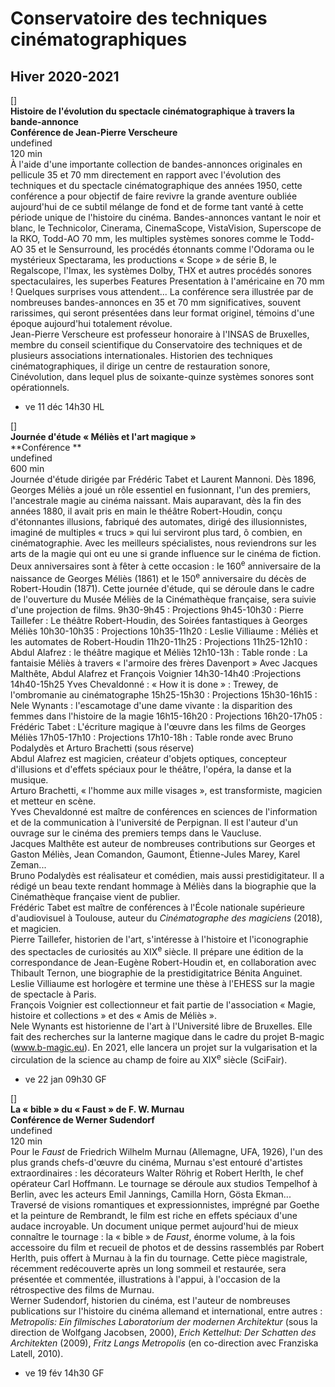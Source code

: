 # Conservatoire des techniques cinématographiques

## Hiver 2020-2021

[]  
**Histoire de l'évolution du spectacle cinématographique à travers la bande-annonce**  
**Conférence de Jean-Pierre Verscheure**  
undefined  
120 min  
À l'aide d'une importante collection de bandes-annonces originales en pellicule 35 et 70 mm directement en rapport avec l'évolution des techniques et du spectacle cinématographique des années 1950, cette conférence a pour objectif de faire revivre la grande aventure oubliée aujourd'hui de ce subtil mélange de fond et de forme tant vanté à cette période unique de l'histoire du cinéma. Bandes-annonces vantant le noir et blanc, le Technicolor, Cinerama, CinemaScope, VistaVision, Superscope de la RKO, Todd-AO 70 mm, les multiples systèmes sonores comme le Todd-AO 35 et le Sensurround, les procédés étonnants comme l'Odorama ou le mystérieux Spectarama, les productions « Scope » de série B, le Regalscope, l'Imax, les systèmes Dolby, THX et autres procédés sonores spectaculaires, les superbes Features Presentation à l'américaine en 70 mm ! Quelques surprises vous attendent... La conférence sera illustrée par de nombreuses bandes-annonces en 35 et 70 mm significatives, souvent rarissimes, qui seront présentées dans leur format originel, témoins d'une époque aujourd'hui totalement révolue.  
Jean-Pierre Verscheure est professeur honoraire à l'INSAS de Bruxelles, membre du conseil scientifique du Conservatoire des techniques et de plusieurs associations internationales. Historien des techniques cinématographiques, il dirige un centre de restauration sonore, Cinévolution, dans lequel plus de soixante-quinze systèmes sonores sont opérationnels.

- ve 11 déc 14h30 HL

[]  
**Journée d'étude « Méliès et l'art magique »**  
**Conférence **  
undefined  
600 min  
Journée d'étude dirigée par Frédéric Tabet et Laurent Mannoni. Dès 1896, Georges Méliès a joué un rôle essentiel en fusionnant, l'un des premiers, l'ancestrale magie au cinéma naissant. Mais auparavant, dès la fin des années 1880, il avait pris en main le théâtre Robert-Houdin, conçu d'étonnantes illusions, fabriqué des automates, dirigé des illusionnistes, imaginé de multiples « trucs » qui lui serviront plus tard, ô combien, en cinématographie. Avec les meilleurs spécialistes, nous reviendrons sur les arts de la magie qui ont eu une si grande influence sur le cinéma de fiction. Deux anniversaires sont à fêter à cette occasion : le 160<sup>e</sup> anniversaire de la naissance de Georges Méliès (1861) et le 150<sup>e</sup> anniversaire du décès de Robert-Houdin (1871). Cette journée d'étude, qui se déroule dans le cadre de l'ouverture du Musée Méliès de la Cinémathèque française, sera suivie d'une projection de films. 9h30-9h45 : Projections 9h45-10h30 : Pierre Taillefer : Le théâtre Robert-Houdin, des Soirées fantastiques à Georges Méliès 10h30-10h35 : Projections 10h35-11h20 : Leslie Villiaume : Méliès et les automates de Robert-Houdin 11h20-11h25 : Projections 11h25-12h10 : Abdul Alafrez : le théâtre magique et Méliès 12h10-13h : Table ronde : La fantaisie Méliès à travers « l'armoire des frères Davenport » Avec Jacques Malthête, Abdul Alafrez et François Voignier 14h30-14h40 :Projections 14h40-15h25 Yves Chevaldonné : « How it is done » : Trewey, de l'ombromanie au cinématographe 15h25-15h30 : Projections 15h30-16h15 : Nele Wynants : l'escamotage d'une dame vivante : la disparition des femmes dans l'histoire de la magie 16h15-16h20 : Projections 16h20-17h05 : Frédéric Tabet : L'écriture magique à l'œuvre dans les films de Georges Méliès 17h05-17h10 : Projections 17h10-18h : Table ronde avec Bruno Podalydès et Arturo Brachetti (sous réserve)  
Abdul Alafrez est magicien, créateur d'objets optiques, concepteur d'illusions et d'effets spéciaux pour le théâtre, l'opéra, la danse et la musique.  
Arturo Brachetti, « l'homme aux mille visages », est transformiste, magicien et metteur en scène.  
Yves Chevaldonné est maître de conférences en sciences de l'information et de la communication à l'université de Perpignan. Il est l'auteur d'un ouvrage sur le cinéma des premiers temps dans le Vaucluse.  
Jacques Malthête est auteur de nombreuses contributions sur Georges et Gaston Méliès, Jean Comandon, Gaumont, Étienne-Jules Marey, Karel Zeman...  
Bruno Podalydès est réalisateur et comédien, mais aussi prestidigitateur. Il a rédigé un beau texte rendant hommage à Méliès dans la biographie que la Cinémathèque française vient de publier.  
Frédéric Tabet est maître de conférences à l'École nationale supérieure d'audiovisuel à Toulouse, auteur du _Cinématographe des magiciens_ (2018), et magicien.  
Pierre Taillefer, historien de l'art, s'intéresse à l'histoire et l'iconographie des spectacles de curiosités au XIX<sup>e</sup> siècle. Il prépare une édition de la correspondance de Jean-Eugène Robert-Houdin et, en collaboration avec Thibault Ternon, une biographie de la prestidigitatrice Bénita Anguinet.  
Leslie Villiaume est horlogère et termine une thèse à l'EHESS sur la magie de spectacle à Paris.  
François Voignier est collectionneur et fait partie de l'association « Magie, histoire et collections » et des « Amis de Méliès ».  
Nele Wynants est historienne de l'art à l'Université libre de Bruxelles. Elle fait des recherches sur la lanterne magique dans le cadre du projet B-magic (www.b-magic.eu). En 2021, elle lancera un projet sur la vulgarisation et la circulation de la science au champ de foire au XIX<sup>e</sup> siècle (SciFair).

- ve 22 jan 09h30 GF

[]  
**La « bible » du « Faust » de F. W. Murnau**  
**Conférence de Werner Sudendorf**  
undefined  
120 min  
Pour le _Faust_ de Friedrich Wilhelm Murnau (Allemagne, UFA, 1926), l'un des plus grands chefs-d'œuvre du cinéma, Murnau s'est entouré d'artistes extraordinaires : les décorateurs Walter Röhrig et Robert Herlth, le chef opérateur Carl Hoffmann. Le tournage se déroule aux studios Tempelhof à Berlin, avec les acteurs Emil Jannings, Camilla Horn, Gösta Ekman... Traversé de visions romantiques et expressionnistes, imprégné par Goethe et la peinture de Rembrandt, le film est riche en effets spéciaux d'une audace incroyable. Un document unique permet aujourd'hui de mieux connaître le tournage : la « bible » de _Faust_, énorme volume, à la fois accessoire du film et recueil de photos et de dessins rassemblés par Robert Herlth, puis offert à Murnau à la fin du tournage. Cette pièce magistrale, récemment redécouverte après un long sommeil et restaurée, sera présentée et commentée, illustrations à l'appui, à l'occasion de la rétrospective des films de Murnau.  
Werner Sudendorf, historien du cinéma, est l'auteur de nombreuses publications sur l'histoire du cinéma allemand et international, entre autres : _Metropolis: Ein filmisches Laboratorium der modernen Architektur_ (sous la direction de Wolfgang Jacobsen, 2000), _Erich Kettelhut: Der Schatten des Architekten_ (2009), _Fritz Langs Metropolis_ (en co-direction avec Franziska Latell, 2010).

- ve 19 fév 14h30 GF
